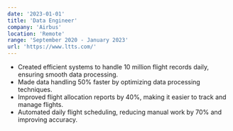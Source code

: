 ```yaml
---
date: '2023-01-01'
title: 'Data Engineer'
company: 'Airbus'
location: 'Remote'
range: 'September 2020 - January 2023'
url: 'https://www.ltts.com/'
---
```


- Created efficient systems to handle 10 million flight records daily, ensuring smooth data processing.
- Made data handling 50% faster by optimizing data processing techniques.
- Improved flight allocation reports by 40%, making it easier to track and manage flights.
- Automated daily flight scheduling, reducing manual work by 70% and improving accuracy.